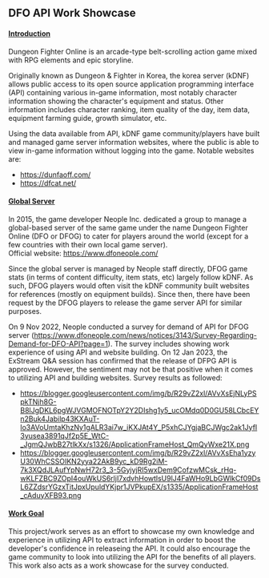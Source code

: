 ## __DFO API Work Showcase__

#### <ins>Introduction</ins>

Dungeon Fighter Online is an arcade-type belt-scrolling action game mixed with RPG elements and epic storyline.

Originally known as Dungeon & Fighter in Korea, the korea server (kDNF) allows public access to its open source application programming interface (API) containing various in-game information, most notably character information showing the character's equipment and status. Other information includes character ranking, item quality of the day, item data, equipment farming guide, growth simulator, etc.

Using the data available from API, kDNF game community/players have built and managed game server information websites, where the public is able to view in-game information without logging into the game. Notable websites are:
* https://dunfaoff.com/
* https://dfcat.net/

#### <ins>Global Server</ins>

In 2015, the game developer Neople Inc. dedicated a group to manage a global-based server of the same game under the name Dungeon Fighter Online (DFO or DFOG) to cater for players around the world (except for a few countries with their own local game server). <br>
Official website: https://www.dfoneople.com/

Since the global server is managed by Neople staff directly, DFOG game stats (in terms of content difficulty, item stats, etc) largely follow kDNF. As such, DFOG players would often visit the kDNF community built websites for references (mostly on equipment builds). Since then, there have been request by the DFOG players to release the game server API for similar purposes. 

On 9 Nov 2022, Neople conducted a survey for demand of API for DFOG server (https://www.dfoneople.com/news/notices/3143/Survey-Regarding-Demand-for-DFO-API?page=1). The survey includes showing work experience of using API and website building. On 12 Jan 2023, the ExStream Q&A session has confirmed that the release of DFPG API is approved. However, the sentiment may not be that positive when it comes to utilizing API and building websites.
Survey results as followed:
* https://blogger.googleusercontent.com/img/b/R29vZ2xl/AVvXsEjNLyPSpkTNjh8G-B8lJgDKL6pgWJVGMOFNOTpY2Y2DIshg1y5_ucOMdq0D0GU58LCbcEYn2Buk4Jabilp43KXAuT-lo3AVoUmtaKhzNy1gALR3ai7w_iKXJAt4Y_P5xhCJYgjaBCJWgc2ak1JyfI3yusea3891qJf2p5E_WtC-_JgmQJwbB27tlkXx/s1326/ApplicationFrameHost_QmQyWxe21X.png
* https://blogger.googleusercontent.com/img/b/R29vZ2xl/AVvXsEha1yzyU30WhCSSOIKN2yya22AkB9yc_kD9Rg2iM-7k3XQdJLAufYpNwH72r3_3-5GyjyjRI5wxDem9CofzwMCsk_rHq-wKLFZBC9ZOpI4ouWkUS6rljI7xdvhHowtlsU9lJ4FaWHo9LbGWlkCf09DsL6ZZdsrYGzxTitJpxUpuldYKjpr1JVPkupEX/s1335/ApplicationFrameHost_cAduyXFB93.png

#### <ins>Work Goal</ins>

This project/work serves as an effort to showcase my own knowledge and experience in utilizing API to extract information in order to boost the developer's confidence in releaseing the API. It could also encourage the game community to look into utilizing the API for the benefits of all players. This work also acts as a work showcase for the survey conducted.
